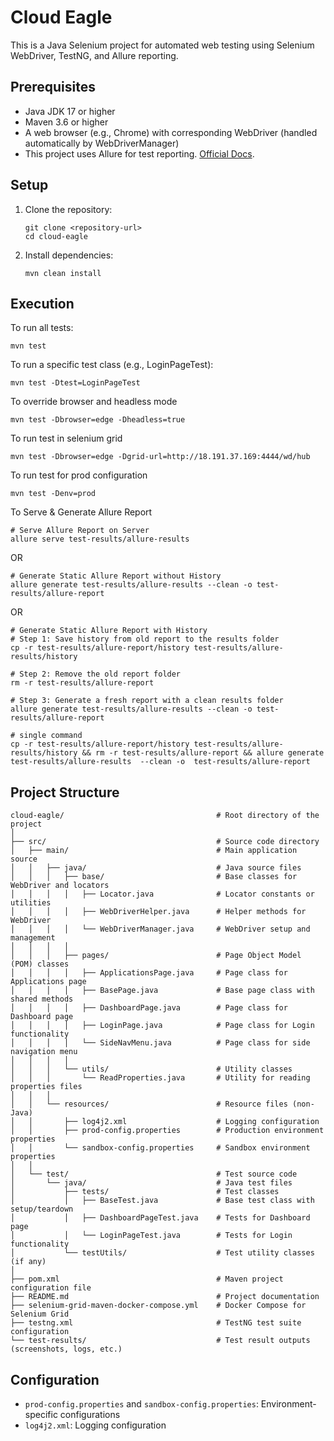 # Cloud Eagle

This is a Java Selenium project for automated web testing using Selenium WebDriver, TestNG, and Allure reporting.

## Prerequisites

- Java JDK 17 or higher
- Maven 3.6 or higher
- A web browser (e.g., Chrome) with corresponding WebDriver (handled automatically by WebDriverManager)
- This project uses Allure for test reporting. [Official Docs](https://allurereport.org/docs/).

## Setup

1. Clone the repository:
   ```
   git clone <repository-url>
   cd cloud-eagle
   ```

2. Install dependencies:
   ```
   mvn clean install
   ```

## Execution

To run all tests:
```
mvn test
```

To run a specific test class (e.g., LoginPageTest):
```
mvn test -Dtest=LoginPageTest
```

To override browser and headless mode
```
mvn test -Dbrowser=edge -Dheadless=true
```

To run test in selenium grid
```
mvn test -Dbrowser=edge -Dgrid-url=http://18.191.37.169:4444/wd/hub
```
To run test for prod configuration
```
mvn test -Denv=prod
```

To Serve & Generate Allure Report
```
# Serve Allure Report on Server
allure serve test-results/allure-results 
```
OR

```
# Generate Static Allure Report without History
allure generate test-results/allure-results --clean -o test-results/allure-report
```
OR 

```
# Generate Static Allure Report with History
# Step 1: Save history from old report to the results folder
cp -r test-results/allure-report/history test-results/allure-results/history 

# Step 2: Remove the old report folder
rm -r test-results/allure-report

# Step 3: Generate a fresh report with a clean results folder
allure generate test-results/allure-results --clean -o test-results/allure-report

# single command
cp -r test-results/allure-report/history test-results/allure-results/history && rm -r test-results/allure-report && allure generate test-results/allure-results  --clean -o  test-results/allure-report
```

## Project Structure

```
cloud-eagle/                                  # Root directory of the project
│
├── src/                                      # Source code directory
│   ├── main/                                 # Main application source
│   │   ├── java/                             # Java source files
│   │   │   ├── base/                         # Base classes for WebDriver and locators
│   │   │   │   ├── Locator.java              # Locator constants or utilities
│   │   │   │   ├── WebDriverHelper.java      # Helper methods for WebDriver
│   │   │   │   └── WebDriverManager.java     # WebDriver setup and management
│   │   │   │
│   │   │   ├── pages/                        # Page Object Model (POM) classes
│   │   │   │   ├── ApplicationsPage.java     # Page class for Applications page
│   │   │   │   ├── BasePage.java             # Base page class with shared methods
│   │   │   │   ├── DashboardPage.java        # Page class for Dashboard page
│   │   │   │   ├── LoginPage.java            # Page class for Login functionality
│   │   │   │   └── SideNavMenu.java          # Page class for side navigation menu
│   │   │   │
│   │   │   └── utils/                        # Utility classes
│   │   │       └── ReadProperties.java       # Utility for reading properties files
│   │   │ 
│   │   └── resources/                        # Resource files (non-Java)
│   │       ├── log4j2.xml                    # Logging configuration
│   │       ├── prod-config.properties        # Production environment properties
│   │       └── sandbox-config.properties     # Sandbox environment properties
│   │
│   └── test/                                 # Test source code
│       └── java/                             # Java test files
│           ├── tests/                        # Test classes
│           │   ├── BaseTest.java             # Base test class with setup/teardown
│           │   ├── DashboardPageTest.java    # Tests for Dashboard page
│           │   └── LoginPageTest.java        # Tests for Login functionality
│           └── testUtils/                    # Test utility classes (if any)
│
├── pom.xml                                   # Maven project configuration file
├── README.md                                 # Project documentation
├── selenium-grid-maven-docker-compose.yml    # Docker Compose for Selenium Grid
├── testng.xml                                # TestNG test suite configuration
└── test-results/                             # Test result outputs (screenshots, logs, etc.)
```


## Configuration

- `prod-config.properties` and `sandbox-config.properties`: Environment-specific configurations
- `log4j2.xml`: Logging configuration
